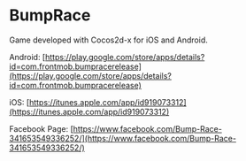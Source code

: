 # BumpRace

Game developed with Cocos2d-x for iOS and Android.


Android: [https://play.google.com/store/apps/details?id=com.frontmob.bumpracerelease](https://play.google.com/store/apps/details?id=com.frontmob.bumpracerelease)

iOS: [https://itunes.apple.com/app/id919073312](https://itunes.apple.com/app/id919073312)

Facebook Page: [https://www.facebook.com/Bump-Race-341653549336252/](https://www.facebook.com/Bump-Race-341653549336252/)
